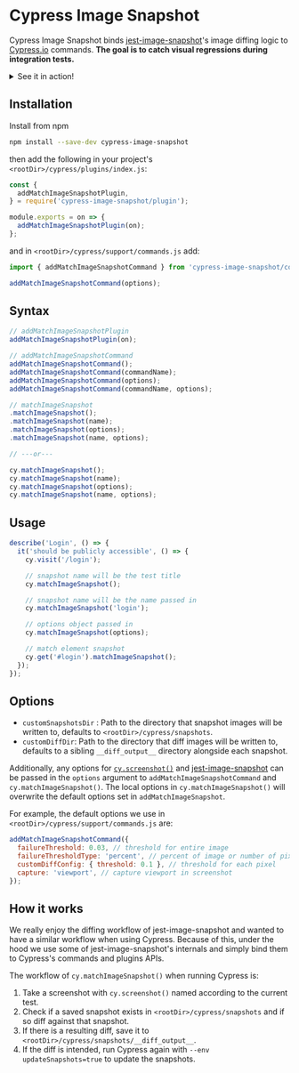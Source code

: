 # Cypress Image Snapshot

Cypress Image Snapshot binds [jest-image-snapshot](https://github.com/americanexpress/jest-image-snapshot)'s image diffing logic to [Cypress.io](https://cypress.io) commands. **The goal is to catch visual regressions during integration tests.**

<details>
<summary>See it in action!</summary>

Here's what it looks like when tests run with the Cypress GUI.

<img width="500px" src="https://user-images.githubusercontent.com/4060187/41942389-5a6705ae-796d-11e8-8003-fadbf7ccf43d.gif" alt="Cypress Image Snapshot in action"/>

This then constructs/uploads an image diff for analysis.

<img width="500px" src="https://user-images.githubusercontent.com/4060187/41942163-72c8c20a-796c-11e8-9149-c295341864d3.png" alt="Cypress Image Snapshot Diff"/>

Boom! Turns out you probably can't delete that intern's CSS from 6 months ago that somehow made its way to prod. :see_no_evil:

</details>

## Installation

Install from npm

```bash
npm install --save-dev cypress-image-snapshot
```

then add the following in your project's `<rootDir>/cypress/plugins/index.js`:

```js
const {
  addMatchImageSnapshotPlugin,
} = require('cypress-image-snapshot/plugin');

module.exports = on => {
  addMatchImageSnapshotPlugin(on);
};
```

and in `<rootDir>/cypress/support/commands.js` add:

```js
import { addMatchImageSnapshotCommand } from 'cypress-image-snapshot/command';

addMatchImageSnapshotCommand(options);
```

## Syntax

```js
// addMatchImageSnapshotPlugin
addMatchImageSnapshotPlugin(on);

// addMatchImageSnapshotCommand
addMatchImageSnapshotCommand();
addMatchImageSnapshotCommand(commandName);
addMatchImageSnapshotCommand(options);
addMatchImageSnapshotCommand(commandName, options);

// matchImageSnapshot
.matchImageSnapshot();
.matchImageSnapshot(name);
.matchImageSnapshot(options);
.matchImageSnapshot(name, options);

// ---or---

cy.matchImageSnapshot();
cy.matchImageSnapshot(name);
cy.matchImageSnapshot(options);
cy.matchImageSnapshot(name, options);
```

## Usage

```js
describe('Login', () => {
  it('should be publicly accessible', () => {
    cy.visit('/login');

    // snapshot name will be the test title
    cy.matchImageSnapshot();

    // snapshot name will be the name passed in
    cy.matchImageSnapshot('login');

    // options object passed in
    cy.matchImageSnapshot(options);

    // match element snapshot
    cy.get('#login').matchImageSnapshot();
  });
});
```

## Options

- `customSnapshotsDir` : Path to the directory that snapshot images will be written to, defaults to `<rootDir>/cypress/snapshots`.
- `customDiffDir`: Path to the directory that diff images will be written to, defaults to a sibling `__diff_output__` directory alongside each snapshot.

Additionally, any options for [`cy.screenshot()`](https://docs.cypress.io/api/commands/screenshot.html#Arguments) and [jest-image-snapshot](https://github.com/americanexpress/jest-image-snapshot#optional-configuration) can be passed in the `options` argument to `addMatchImageSnapshotCommand` and `cy.matchImageSnapshot()`. The local options in `cy.matchImageSnapshot()` will overwrite the default options set in `addMatchImageSnapshot`.

For example, the default options we use in `<rootDir>/cypress/support/commands.js` are:

```js
addMatchImageSnapshotCommand({
  failureThreshold: 0.03, // threshold for entire image
  failureThresholdType: 'percent', // percent of image or number of pixels
  customDiffConfig: { threshold: 0.1 }, // threshold for each pixel
  capture: 'viewport', // capture viewport in screenshot
});
```

## How it works

We really enjoy the diffing workflow of jest-image-snapshot and wanted to have a similar workflow when using Cypress. Because of this, under the hood we use some of jest-image-snapshot's internals and simply bind them to Cypress's commands and plugins APIs.

The workflow of `cy.matchImageSnapshot()` when running Cypress is:

1.  Take a screenshot with `cy.screenshot()` named according to the current test.
2.  Check if a saved snapshot exists in `<rootDir>/cypress/snapshots` and if so diff against that snapshot.
3.  If there is a resulting diff, save it to `<rootDir>/cypress/snapshots/__diff_output__`.
4.  If the diff is intended, run Cypress again with `--env updateSnapshots=true` to update the snapshots.
